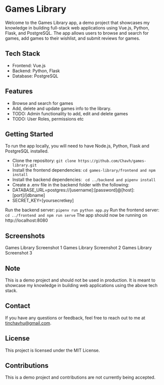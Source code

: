 <h1>Games Library</h1>
<p>Welcome to the Games Library app, a demo project that showcases my knowledge in building full-stack web applications using Vue.js, Python, Flask, and PostgreSQL. The app allows users to browse and search for games, add games to their wishlist, and submit reviews for games.</p>

## Tech Stack
- Frontend: Vue.js
- Backend: Python, Flask
- Database: PostgreSQL

## Features
- Browse and search for games
- Add, delete and update games info to the library.
- TODO: Admin functionality to add, edit and delete games
- TODO: User Roles, permissions etc

## Getting Started
To run the app locally, you will need to have Node.js, Python, Flask and PostgreSQL installed.

- Clone the repository: ```git clone https://github.com/Chavh/games-library.git```
- Install the frontend dependencies: ```cd games-library/frontend and npm install```
- Install the backend dependencies: ``` cd ../backend and pipenv install```
- Create a .env file in the backend folder with the following:
- DATABASE_URL=postgres://[username]:[password]@[host]:[port]/[dbname]
- SECRET_KEY=[yoursecretkey]

Run the backend server: ```pipenv run python app.py```
Run the frontend server: ```cd ../frontend and npm run serve```
The app should now be running on http://localhost:8080

## Screenshots
Games Library Screenshot 1
Games Library Screenshot 2
Games Library Screenshot 3

## Note
This is a demo project and should not be used in production. It is meant to showcase my knowledge in building web applications using the above tech stack.

## Contact
If you have any questions or feedback, feel free to reach out to me at tinchavhu@gmail.com.

## License
This project is licensed under the MIT License.

## Contributions
This is a demo project and contributions are not currently being accepted.
